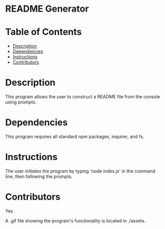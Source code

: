# README Generator
  
  # Table of Contents
  * [Description](#description)
  * [Dependencies](#dependencies)
  * [Instructions](#instructions)
  * [Contributors](#contributors)
  
  # Description
  This program allows the user to construct a README file from the console using prompts.
  
  # Dependencies
  This program requires all standard npm packages, inquirer, and fs.
  
  # Instructions
  The user initiates the program by typing 'node index.js' in the command line, then following the prompts.
    
  # Contributors
  Yes

A .gif file showing the program's functionality is located in ./assets.

